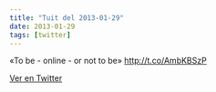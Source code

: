 ```yaml
---
title: "Tuit del 2013-01-29"
date: 2013-01-29
tags: [twitter]
---
```


«To be - online - or not to be» http://t.co/AmbKBSzP



[Ver en Twitter](https://twitter.com/i/web/status/296265668393840641)
